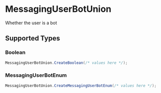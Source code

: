 # MessagingUserBotUnion

Whether the user is a bot


## Supported Types

### Boolean

```csharp
MessagingUserBotUnion.CreateBoolean(/* values here */);
```

### MessagingUserBotEnum

```csharp
MessagingUserBotUnion.CreateMessagingUserBotEnum(/* values here */);
```
